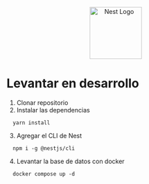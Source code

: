 <p align="center">
  <a href="http://nestjs.com/" target="blank"><img src="https://nestjs.com/img/logo-small.svg" width="120" alt="Nest Logo" /></a>
</p>

# Levantar en desarrollo

1. Clonar repositorio
2. Instalar las dependencias

```
  yarn install
```

3. Agregar el CLI de Nest

```
  npm i -g @nestjs/cli
```

4. Levantar la base de datos con docker

```
  docker compose up -d
```

